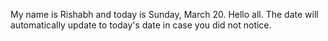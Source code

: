 My name is Rishabh and today is Sunday, March 20. Hello all. The date will automatically update to today's date in case you did not notice.
